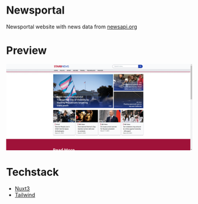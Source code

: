# Newsportal
Newsportal website with news data from [newsapi.org](https://newsapi.org)

# Preview
![Image](screenshot-news.png)

# Techstack
- [Nuxt3](https://nuxt.com)
- [Tailwind](https://tailwindcss.com)
